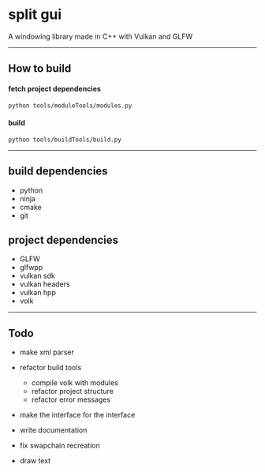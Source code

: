 # split gui
 A windowing library made in C++ with Vulkan and GLFW

---

## How to build 

#### fetch project dependencies

`python tools/moduleTools/modules.py`

#### build

`python tools/buildTools/build.py`

---

## build dependencies

* python
* ninja
* cmake
* git

## project dependencies

* GLFW
* glfwpp
* vulkan sdk 
* vulkan headers
* vulkan hpp
* volk

---

## Todo

* make xml parser

* refactor build tools
    * compile volk with modules
    * refactor project structure 
    * refactor error messages
    
* make the interface for the interface
* write documentation
* fix swapchain recreation
* draw text